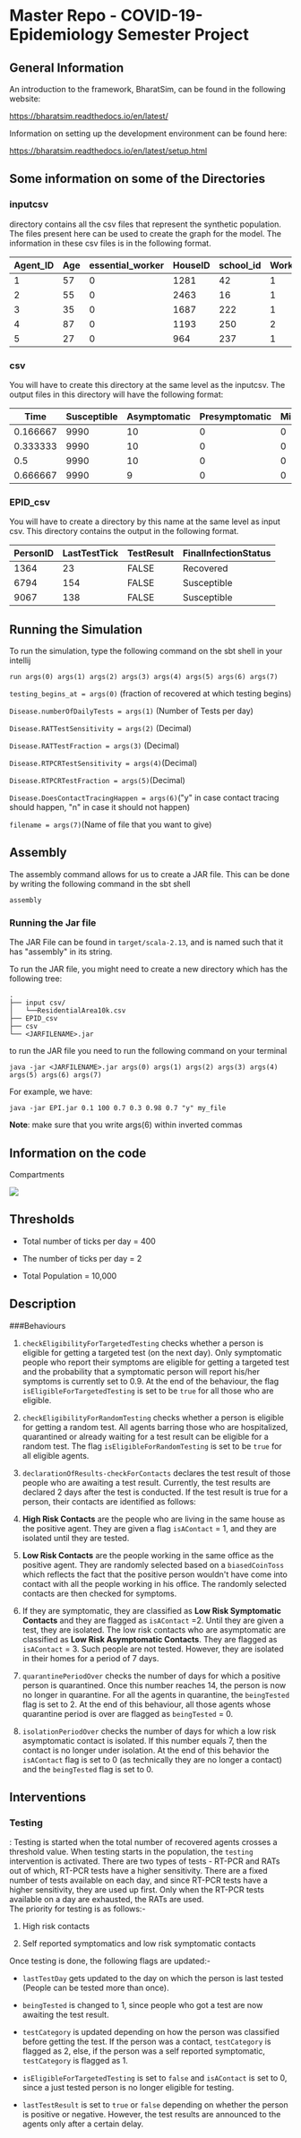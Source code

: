 # Master Repo - COVID-19-Epidemiology Semester Project

## General Information 

An introduction to the framework, BharatSim, can be found in the following website:

https://bharatsim.readthedocs.io/en/latest/

Information on setting up the development environment can be found here:

https://bharatsim.readthedocs.io/en/latest/setup.html




## Some information on some of the Directories

### inputcsv 
directory contains all the csv files that represent the synthetic population. The files present here can be used to create the graph for the model. The information in these csv files is in the following format. 

| Agent_ID | Age | essential_worker | HouseID | school_id | WorkPlaceID | HospitalID | RoadID |
|----------|-----|------------------|---------|-----------|-------------|------------|--------|
| 1        | 57  | 0                | 1281    | 42        | 1           | 32         | 129    |
| 2        | 55  | 0                | 2463    | 16        | 1           | 61         | 247    |
| 3        | 35  | 0                | 1687    | 222       | 1           | 42         | 169    |
| 4        | 87  | 0                | 1193    | 250       | 2           | 29         | 120    |
| 5        | 27  | 0                | 964     | 237       | 1           | 24         | 97     |

### csv
 
You will have to create this directory at the same level as the inputcsv.
The output files in this directory will have the following format:

| Time     | Susceptible | Asymptomatic | Presymptomatic | MildlyInfected | SeverelyInfected | Recovered | Hospitalized | Dead | Infected | EligibleForTargetedTest | TestedByTargetedTest | EligibleForContactTracing | TestedByContactTracing | EligibleForRandomTest | TestedByRandomTest | RTPCRTestsConducted | RATTestsConducted | TotalTestsConducted | TestPositivityRate | NumberOfPositiveTests | CaseFatalityRate |
|----------|-------------|--------------|----------------|----------------|------------------|-----------|--------------|------|----------|-------------------------|----------------------|---------------------------|------------------------|-----------------------|--------------------|---------------------|-------------------|---------------------|--------------------|-----------------------|------------------|
| 0.166667 | 9990        | 10           | 0              | 0              | 0                | 0         | 0            | 0    | 10       | 0                       | 0                    | 0                         | 0                      | 0                     | 0                  | 0                   | 0                 | 0                   | 0                  | 0                     | 0                |
| 0.333333 | 9990        | 10           | 0              | 0              | 0                | 0         | 0            | 0    | 10       | 0                       | 0                    | 0                         | 0                      | 0                     | 0                  | 0                   | 0                 | 0                   | 0                  | 0                     | 0                |
| 0.5      | 9990        | 10           | 0              | 0              | 0                | 0         | 0            | 0    | 10       | 0                       | 0                    | 0                         | 0                      | 0                     | 0                  | 0                   | 0                 | 0                   | 0                  | 0                     | 0                |
| 0.666667 | 9990        | 9            | 0              | 0              | 0                | 1         | 0            | 0    | 9        | 0                       | 0                    | 0                         | 0                      | 0                     | 0                  | 0                   | 0                 | 0                   | 0                  | 0                     | 0                |

### EPID_csv

You will have to create a directory by this name at the same level as input csv.
This directory contains the output in the following format.

| PersonID | LastTestTick | TestResult | FinalInfectionStatus |
|----------|--------------|------------|----------------------|
| 1364     | 23           | FALSE      | Recovered            |
| 6794     | 154          | FALSE      | Susceptible          |
| 9067     | 138          | FALSE      | Susceptible          |

## Running the Simulation

To run the simulation, type the following command on the sbt shell in your intellij

```
run args(0) args(1) args(2) args(3) args(4) args(5) args(6) args(7)
```

`testing_begins_at = args(0)` (fraction of recovered at which testing begins)

`Disease.numberOfDailyTests = args(1)` (Number of Tests per day)

`Disease.RATTestSensitivity = args(2)` (Decimal)

`Disease.RATTestFraction = args(3)` (Decimal)

`Disease.RTPCRTestSensitivity = args(4)`(Decimal)

`Disease.RTPCRTestFraction = args(5)`(Decimal)

`Disease.DoesContactTracingHappen = args(6)`("y" in case contact tracing should happen, "n" in case it should not happen)

`filename = args(7)`(Name of file that you want to give)

## Assembly

The assembly command allows for us to create a JAR file. This can be done by writing the following command in the sbt shell

```
assembly
```
### Running the Jar file
The JAR File can be found in `target/scala-2.13`, and is named such that it has "assembly" in its string. 

To run the JAR file, you might need to create a new directory which has the following tree:

```
.
├── input csv/
│   └──ResidentialArea10k.csv
├── EPID_csv
├── csv
└── <JARFILENAME>.jar
```
to run the JAR file you need to run the following command on your terminal

```
java -jar <JARFILENAME>.jar args(0) args(1) args(2) args(3) args(4) args(5) args(6) args(7)
```

For example, we have:

```
java -jar EPI.jar 0.1 100 0.7 0.3 0.98 0.7 "y" my_file

```
**Note**: make sure that you write args(6) within inverted commas

## Information on the code
Compartments

![](./Eight-Compartmental-Model.png)


Thresholds
-----------

- Total number of ticks per day = 400

- The number of ticks per day = 2

- Total Population = 10,000


Description
-----------

###Behaviours


1. `checkEligibilityForTargetedTesting` checks whether a person is
   eligible for getting a targeted test (on the next day). Only
   symptomatic people who report their symptoms are eligible for
   getting a targeted test and the probability that a symptomatic
   person will report his/her symptoms is currently set to 0.9. At the
   end of the behaviour, the flag\
   `isEligibleForTargetedTesting` is set to be `true` for all those who
   are eligible.

2. `checkEligibilityForRandomTesting` checks whether a person is
   eligible for getting a random test. All agents barring those who are
   hospitalized, quarantined or already waiting for a test result can
   be eligible for a random test. The flag `isEligibleForRandomTesting`
   is set to be `true` for all eligible agents.

3. `declarationOfResults-checkForContacts` declares the test result of
   those people who are awaiting a test result. Currently, the test
   results are declared 2 days after the test is conducted. If the test
   result is true for a person, their contacts are identified as
   follows:

1. **High Risk Contacts** are the people who are living in the same
   house as the positive agent. They are given a flag `isAContact`
   = 1, and they are isolated until they are tested.

2. **Low Risk Contacts** are the people working in the same office
   as the positive agent. They are randomly selected based on a
   `biasedCoinToss` which reflects the fact that the positive
   person wouldn't have come into contact with all the people
   working in his office. The randomly selected contacts are then
   checked for symptoms.

3. If they are symptomatic, they are classified as **Low Risk
   Symptomatic Contacts** and they are flagged as `isAContact` =2.
   Until they are given a test, they are isolated. The low risk
   contacts who are asymptomatic are classified as **Low Risk
   Asymptomatic Contacts**. They are flagged as `isAContact` = 3.
   Such people are not tested. However, they are isolated in their
   homes for a period of 7 days.

4. `quarantinePeriodOver` checks the number of days for which a
   positive person is quarantined. Once this number reaches 14, the
   person is now no longer in quarantine. For all the agents in
   quarantine, the `beingTested` flag is set to 2. At the end of this
   behaviour, all those agents whose quarantine period is over are
   flagged as `beingTested` = 0.

5. `isolationPeriodOver` checks the number of days for which a low risk
   asymptomatic contact is isolated. If this number equals 7, then the
   contact is no longer under isolation. At the end of this behavior
   the `isAContact` flag is set to 0 (as technically they are no longer
   a contact) and the `beingTested` flag is set to 0.


## Interventions

### Testing

: Testing is started when the total number of recovered agents crosses a
threshold value. When testing starts in the population, the `testing`
intervention is activated. There are two types of tests - RT-PCR and
RATs out of which, RT-PCR tests have a higher sensitivity. There are a
fixed number of tests available on each day, and since RT-PCR tests have
a higher sensitivity, they are used up first. Only when the RT-PCR tests
available on a day are exhausted, the RATs are used.\
The priority for testing is as follows:-

1. High risk contacts

2. Self reported symptomatics and low risk symptomatic contacts


Once testing is done, the following flags are updated:-

- `lastTestDay` gets updated to the day on which the person is last
  tested (People can be tested more than once).

- `beingTested` is changed to 1, since people who got a test are now
  awaiting the test result.

- `testCategory` is updated depending on how the person was classified
  before getting the test. If the person was a contact, `testCategory`
  is flagged as 2, else, if the person was a self reported
  symptomatic, `testCategory` is flagged as 1.

- `isEligibleForTargetedTesting` is set to `false` and `isAContact` is
  set to 0, since a just tested person is no longer eligible for
  testing.

- `lastTestResult` is set to `true` or `false` depending on whether
  the person is positive or negative. However, the test results are
  announced to the agents only after a certain delay.


[comment]: <> (Schedules)

[comment]: <> (- Office workers spend tick 0 at home and tick 1 in the office.)

[comment]: <> (- Health care workers spend tick 0 at home and tick 1 in the hospital)

[comment]: <> (- People tested positive spend both ticks at home for 14 days.)

[comment]: <> (- Low risk asymptomatic contacts spend both ticks at home for 7 days.)

[comment]: <> (- Hospitalized people spend the entire day in the hospital until they)

[comment]: <> (  recover or die.)

[comment]: <> (- Dead people are buried in a cemetery.)



